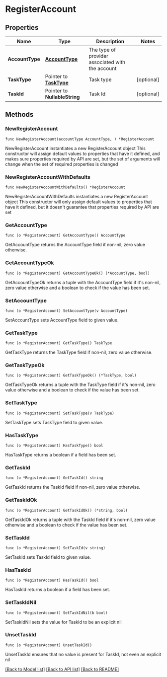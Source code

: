 # RegisterAccount

## Properties

Name | Type | Description | Notes
------------ | ------------- | ------------- | -------------
**AccountType** | [**AccountType**](AccountType.md) | The type of provider associated with the account | 
**TaskType** | Pointer to [**TaskType**](TaskType.md) | Task type | [optional] 
**TaskId** | Pointer to **NullableString** | Task Id | [optional] 

## Methods

### NewRegisterAccount

`func NewRegisterAccount(accountType AccountType, ) *RegisterAccount`

NewRegisterAccount instantiates a new RegisterAccount object
This constructor will assign default values to properties that have it defined,
and makes sure properties required by API are set, but the set of arguments
will change when the set of required properties is changed

### NewRegisterAccountWithDefaults

`func NewRegisterAccountWithDefaults() *RegisterAccount`

NewRegisterAccountWithDefaults instantiates a new RegisterAccount object
This constructor will only assign default values to properties that have it defined,
but it doesn't guarantee that properties required by API are set

### GetAccountType

`func (o *RegisterAccount) GetAccountType() AccountType`

GetAccountType returns the AccountType field if non-nil, zero value otherwise.

### GetAccountTypeOk

`func (o *RegisterAccount) GetAccountTypeOk() (*AccountType, bool)`

GetAccountTypeOk returns a tuple with the AccountType field if it's non-nil, zero value otherwise
and a boolean to check if the value has been set.

### SetAccountType

`func (o *RegisterAccount) SetAccountType(v AccountType)`

SetAccountType sets AccountType field to given value.


### GetTaskType

`func (o *RegisterAccount) GetTaskType() TaskType`

GetTaskType returns the TaskType field if non-nil, zero value otherwise.

### GetTaskTypeOk

`func (o *RegisterAccount) GetTaskTypeOk() (*TaskType, bool)`

GetTaskTypeOk returns a tuple with the TaskType field if it's non-nil, zero value otherwise
and a boolean to check if the value has been set.

### SetTaskType

`func (o *RegisterAccount) SetTaskType(v TaskType)`

SetTaskType sets TaskType field to given value.

### HasTaskType

`func (o *RegisterAccount) HasTaskType() bool`

HasTaskType returns a boolean if a field has been set.

### GetTaskId

`func (o *RegisterAccount) GetTaskId() string`

GetTaskId returns the TaskId field if non-nil, zero value otherwise.

### GetTaskIdOk

`func (o *RegisterAccount) GetTaskIdOk() (*string, bool)`

GetTaskIdOk returns a tuple with the TaskId field if it's non-nil, zero value otherwise
and a boolean to check if the value has been set.

### SetTaskId

`func (o *RegisterAccount) SetTaskId(v string)`

SetTaskId sets TaskId field to given value.

### HasTaskId

`func (o *RegisterAccount) HasTaskId() bool`

HasTaskId returns a boolean if a field has been set.

### SetTaskIdNil

`func (o *RegisterAccount) SetTaskIdNil(b bool)`

 SetTaskIdNil sets the value for TaskId to be an explicit nil

### UnsetTaskId
`func (o *RegisterAccount) UnsetTaskId()`

UnsetTaskId ensures that no value is present for TaskId, not even an explicit nil

[[Back to Model list]](../README.md#documentation-for-models) [[Back to API list]](../README.md#documentation-for-api-endpoints) [[Back to README]](../README.md)



